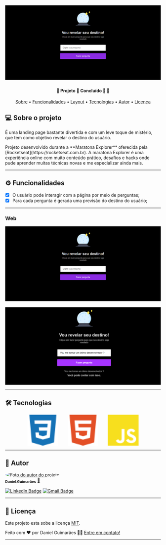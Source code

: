 <h1 align="center">
    <img alt="Banner do projeto" title="#ReveleSeuDestino" src="./assets/banner.png" />
</h1>

<h4 align="center"> 
	🚧 Projeto 🔮 Concluído 🚀 🚧
</h4>

<p align="center">
 <a href="#-sobre-o-projeto">Sobre</a> •
 <a href="#-funcionalidades">Funcionalidades</a> •
 <a href="#-layout">Layout</a> •  
 <a href="#-tecnologias">Tecnologias</a> • 
 <a href="#-autor">Autor</a> • 
 <a href="#user-content--licença">Licença</a>
</p>

## 💻 Sobre o projeto

<p>É uma landing page bastante divertida e com um leve toque de mistério, que tem como objetivo revelar o destino do usuário.</p>

<p>
  Projeto desenvolvido durante a **Maratona Explorer** oferecida pela [Rocketseat](https://rocketseat.com.br).
  A maratona Explorer é uma experiência online com muito conteúdo prático, desafios e hacks onde pude aprender muitas técnicas novas e me especializar ainda mais.
</p>

---

## ⚙️ Funcionalidades

- [x] O usuário pode interagir com a página por meio de perguntas;
- [x] Para cada pergunta é gerada uma previsão do destino do usuário;

---

### Web

<p align="center" style="display: flex; align-items: flex-start; flex-direction: column; justify-content: center; gap: 20px;">
  <img alt="Execução do projeto" title="#ReveleSeuDestino" src="./assets/banner.png" width="600px">
  <img alt="Execução do projeto" title="#ReveleSeuDestino" src="./assets/web.png" width="600px"> 
</p>

---

## 🛠 Tecnologias

<p align="center" style="display: flex; align-items: flex-start; justify-content: center; gap: 30px;">
  <img alt="Icone Css3" title="#Css3" src="./assets/css3.svg" width="100px">
  <img alt="Icone Html5" title="#Html5" src="./assets/html5.svg" width="100px">
  <img alt="Icone JavaScript" title="#JavaScript" src="./assets/javascript.svg" width="100px">
</p>

---

## 🦸 Autor

<a href="https://blog.rocketseat.com.br/author/thiago/">
 <img style="border-radius: 50%;" src="https://avatars.githubusercontent.com/u/102679381?s=400&u=455e0e12c6d9f088ef8ff8f33bd2205f4847476e&v=4" width="100px;" alt="Foto do autor do projeto"/>
 <br />
 <sub><b>Daniel Guimarães</b></sub></a> <a href="https://blog.rocketseat.com.br/author/thiago/" title="Rocketseat">🚀</a>
 <br />

[![Linkedin Badge](https://img.shields.io/badge/-Daniel-blue?style=flat-square&logo=Linkedin&logoColor=white&link=https://www.linkedin.com/in/daniel-guimaraes-vieira/)](https://www.linkedin.com/in/daniel-guimaraes-vieira/)
[![Gmail Badge](https://img.shields.io/badge/-daniel.guimaraes.vieira.dev@gmail.com-c14438?style=flat-square&logo=Gmail&logoColor=white&link=mailto:daniel.guimaraes.vieira.dev@gmail.com)](mailto:daniel.guimaraes.vieira.dev@gmail.com)

---

## 📝 Licença

Este projeto esta sobe a licença [MIT]().

Feito com ❤️ por Daniel Guimarães 👋🏽 [Entre em contato!](https://www.linkedin.com/in/daniel-guimaraes-vieira/)

---
